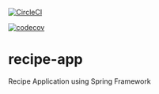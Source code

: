 [![CircleCI](https://circleci.com/gh/StanislavMachel/recipe-app.svg?style=svg)](https://circleci.com/gh/StanislavMachel/recipe-app)

[![codecov](https://codecov.io/gh/StanislavMachel/recipe-app/branch/master/graph/badge.svg)](https://codecov.io/gh/StanislavMachel/recipe-app)
# recipe-app
Recipe Application using Spring Framework
